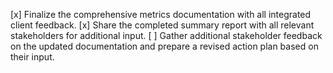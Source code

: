[x] Finalize the comprehensive metrics documentation with all integrated client feedback.
[x] Share the completed summary report with all relevant stakeholders for additional input.
[ ] Gather additional stakeholder feedback on the updated documentation and prepare a revised action plan based on their input.